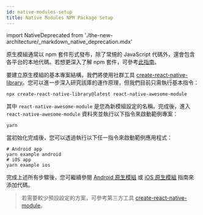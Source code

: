 ```yaml
---
id: native-modules-setup
title: Native Modules NPM Package Setup
---
```


import NativeDeprecated from './the-new-architecture/\_markdown_native_deprecation.mdx'

<NativeDeprecated />

原生模組通常以 npm 套件形式發布，除了常規的 JavaScript 代碼外，還會包含各平台的本地代碼。若想更深入了解 npm 套件，可參考[此指南](https://docs.npmjs.com/packages-and-modules/contributing-packages-to-the-registry)。

要建立原生模組的基本專案結構，我們將使用社群工具 [create-react-native-library](https://github.com/callstack/react-native-builder-bob)。您可以進一步深入研究該庫的運作原理，但我們目前只需執行基本指令：

```shell
npx create-react-native-library@latest react-native-awesome-module
```

其中 `react-native-awesome-module` 是您為新模組設定的名稱。完成後，進入 `react-native-awesome-module` 資料夾並執行以下指令來啟動範例專案：

```shell
yarn
```

當初始化完成後，您可以透過執行以下任一指令來啟動範例應用程式：

```shell
# Android app
yarn example android
# iOS app
yarn example ios
```

完成上述所有步驟後，您可繼續參閱 [Android 原生模組](native-modules-android) 或 [iOS 原生模組](native-modules-ios) 指南來添加代碼。

> 若需要較少預設設定的方案，可參考第三方工具 [create-react-native-module](https://github.com/brodybits/create-react-native-module)。